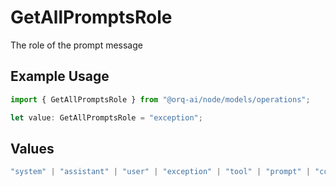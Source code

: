 # GetAllPromptsRole

The role of the prompt message

## Example Usage

```typescript
import { GetAllPromptsRole } from "@orq-ai/node/models/operations";

let value: GetAllPromptsRole = "exception";
```

## Values

```typescript
"system" | "assistant" | "user" | "exception" | "tool" | "prompt" | "correction" | "expected_output"
```
